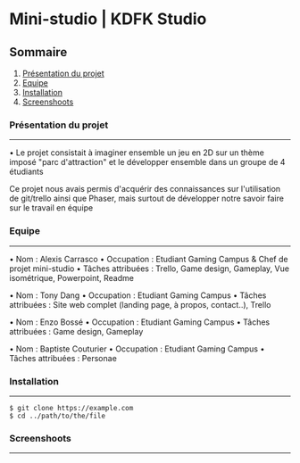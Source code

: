 # Mini-studio | KDFK Studio

## Sommaire

1. [Présentation du projet](#présentation-du-projet)
2. [Equipe](#equipe)
3. [Installation](#installation)
4. [Screenshoots](#screenshots)

### Présentation du projet
***

• Le projet consistait à imaginer ensemble un jeu en 2D sur un thème imposé "parc d'attraction" et le développer ensemble dans un groupe de 4 étudiants

  Ce projet nous avais permis d'acquérir des connaissances sur l'utilisation de git/trello ainsi que Phaser, mais surtout de développer notre savoir faire sur le travail en équipe

### Equipe
***

• Nom : Alexis Carrasco
• Occupation : Etudiant Gaming Campus & Chef de projet mini-studio
• Tâches attribuées : Trello, Game design, Gameplay, Vue isométrique, Powerpoint, Readme

• Nom : Tony Dang
• Occupation : Etudiant Gaming Campus
• Tâches attribuées : Site web complet (landing page, à propos, contact..), Trello

• Nom : Enzo Bossé
• Occupation : Etudiant Gaming Campus
• Tâches attribuées : Game design, Gameplay

• Nom : Baptiste Couturier
• Occupation : Etudiant Gaming Campus
• Tâches attribuées : Personae

### Installation
***

```
$ git clone https://example.com
$ cd ../path/to/the/file
```

### Screenshoots
***
